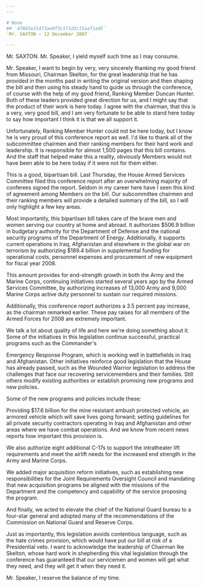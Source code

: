 ```yaml
---
---

# None
## `4f665e31473ae0f3c171d3c15aaf1ad5`
`Mr. SAXTON — 12 December 2007`

---
```



Mr. SAXTON. Mr. Speaker, I yield myself such time as I may consume.

Mr. Speaker, I want to begin by very, very sincerely thanking my good 
friend from Missouri, Chairman Skelton, for the great leadership that 
he has provided in the months past in writing the original version and 
then shaping the bill and then using his steady hand to guide us 
through the conference, of course with the help of my good friend, 
Ranking Member Duncan Hunter. Both of these leaders provided great 
direction for us, and I might say that the product of their work is 
here today. I agree with the chairman, that this is a very, very good 
bill, and I am very fortunate to be able to stand here today to say how 
important I think it is that we all support it.



Unfortunately, Ranking Member Hunter could not be here today, but I 
know he is very proud of this conference report as well. I'd like to 
thank all of the subcommittee chairmen and their ranking members for 
their hard work and leadership. It is responsible for almost 1,500 
pages that this bill contains. And the staff that helped make this a 
reality, obviously Members would not have been able to be here today if 
it were not for them either.

This is a good, bipartisan bill. Last Thursday, the House Armed 
Services Committee filed this conference report after an overwhelming 
majority of conferees signed the report. Seldom in my career here have 
I seen this kind of agreement among Members on the bill. Our 
subcommittee chairmen and their ranking members will provide a detailed 
summary of the bill, so I will only highlight a few key areas.

Most importantly, this bipartisan bill takes care of the brave men 
and women serving our country at home and abroad. It authorizes $506.9 
billion in budgetary authority for the Department of Defense and the 
national security programs of the Department of Energy. Additionally, 
it supports current operations in Iraq, Afghanistan and elsewhere in 
the global war on terrorism by authorizing $189.4 billion in 
supplemental funding for operational costs, personnel expenses and 
procurement of new equipment for fiscal year 2008.

This amount provides for end-strength growth in both the Army and the 
Marine Corps, continuing initiatives started several years ago by the 
Armed Services Committee, by authorizing increases of 13,000 Army and 
9,000 Marine Corps active duty personnel to sustain our required 
missions.

Additionally, this conference report authorizes a 3.5 percent pay 
increase, as the chairman remarked earlier. These pay raises for all 
members of the Armed Forces for 2008 are extremely important.

We talk a lot about quality of life and here we're doing something 
about it. Some of the initiatives in this legislation continue 
successful, practical programs such as the Commander's


Emergency Response Program, which is working well in battlefields in 
Iraq and Afghanistan. Other initiatives reinforce good legislation that 
the House has already passed, such as the Wounded Warrior legislation 
to address the challenges that face our recovering servicemembers and 
their families. Still others modify existing authorities or establish 
promising new programs and new policies.

Some of the new programs and policies include these:

Providing $17.6 billion for the mine resistant ambush protected 
vehicle, an armored vehicle which will save lives going forward; 
setting guidelines for all private security contractors operating in 
Iraq and Afghanistan and other areas where we have combat operations. 
And we know from recent news reports how important this provision is.

We also authorize eight additional C-17s to support the intratheater 
lift requirements and meet the airlift needs for the increased end 
strength in the Army and Marine Corps.

We added major acquisition reform initiatives, such as establishing 
new responsibilities for the Joint Requirements Oversight Council and 
mandating that new acquisition programs be aligned with the missions of 
the Department and the competency and capability of the service 
proposing the program.

And finally, we acted to elevate the chief of the National Guard 
bureau to a four-star general and adopted many of the recommendations 
of the Commission on National Guard and Reserve Corps.

Just as importantly, this legislation avoids contentious language, 
such as the hate crimes provision, which would have put our bill at 
risk of a Presidential veto. I want to acknowledge the leadership of 
Chairman Ike Skelton, whose hard work in shepherding this vital 
legislation through the conference has guaranteed that our servicemen 
and women will get what they need, and they will get it when they need 
it.

Mr. Speaker, I reserve the balance of my time.
